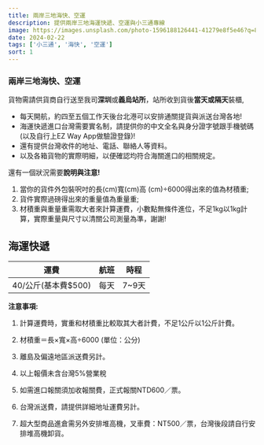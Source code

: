 ```yaml
---
title: 兩岸三地海快、空運
description: 提供兩岸三地海運快遞、空運與小三通專線
image: https://images.unsplash.com/photo-1596188126441-41279e8f5e46?q=80&w=1920&auto=format&fit=crop&ixlib=rb-4.0.3&ixid=M3wxMjA3fDB8MHxwaG90by1wYWdlfHx8fGVufDB8fHx8fA%3D%3D
date: 2024-02-22
tags: ['小三通', '海快', '空運']
sort: 1
---
```


### 兩岸三地海快、空運

貨物需請供貨商自行送至我司**深圳**或**義烏站所**，站所收到貨後**當天或隔天**裝櫃,

- 每天開航，約四至五個工作天後台北港可以安排通關提貨與派送台灣各地!
- 海運快遞進口台灣需要實名制，請提供你的中文全名與身分證字號跟手機號碼(以及自行上EZ Way App做驗證登錄)!
- 還有提供台灣收件的地址、電話、聯絡人等資料。
- 以及各箱貨物的實際明細，以便確認均符合海關進口的相關規定。

還有一個狀況需要**說明與注意!**

1. 當你的貨件外包裝呎吋的⻑(cm)寬(cm)高 (cm)÷6000得出來的值為材積重;
2. 貨件實際過磅得出來的重量值為重量重;
3. 材積重與重量重需取大者來計算運費，小數點無條件進位，不足1kg以1kg計算，實際重量與尺寸以清關公司測量為準，謝謝!

## 海運快遞

| 運費 | 航班 | 時程 |
|------|------|------|
| 40/公斤(基本費$500) | 每天 | 7~9天 |

**注意事項:**

1. 計算運費時，實重和材積重比較取其大者計費，不足1公斤以1公斤計費。

2. 材積重＝長×寬×高÷6000 (單位：公分)

3. 離島及偏遠地區派送費另計。

4. 以上報價未含台灣5%營業稅

5. 如需進口報關須加收報關費，正式報關NTD600／票。

6. 台灣派送費，請提供詳細地址運費另計。

7. 超大型商品進倉需另外安排堆高機，叉車費：NT500／票，台灣後段請自行安排堆高機卸貨。
